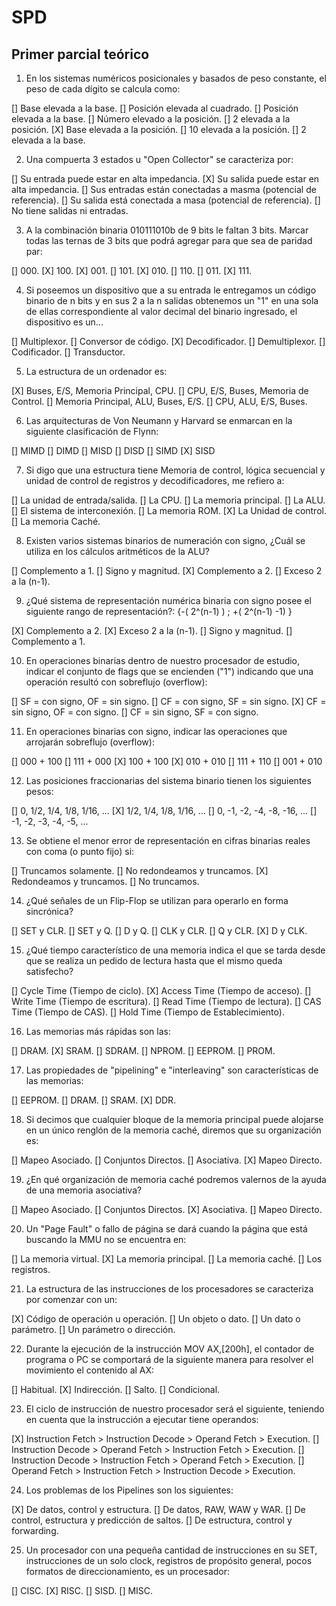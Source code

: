 # SPD
## Primer parcial teórico

1) En los sistemas numéricos posicionales y basados de peso constante, el peso de cada dígito se calcula como:

[] Base elevada a la base.
[] Posición elevada al cuadrado.
[] Posición elevada a la base.
[] Número elevado a la posición.
[] 2 elevada a la posición.
[X] Base elevada a la posición.
[] 10 elevada a la posición.
[] 2 elevada a la base.

2) Una compuerta 3 estados u "Open Collector" se caracteriza por:

[] Su entrada puede estar en alta impedancia.
[X] Su salida puede estar en alta impedancia.
[] Sus entradas están conectadas a masma (potencial de referencia).
[] Su salida está conectada a masa (potencial de referencia).
[] No tiene salidas ni entradas.

3) A la combinación binaria 010111010b de 9 bits le faltan 3 bits. Marcar todas las ternas de 3 bits que podrá agregar para que sea de paridad par:

[] 000.
[X] 100.
[X] 001.
[] 101.
[X] 010.
[] 110.
[] 011.
[X] 111.

4) Si poseemos un dispositivo que a su entrada le entregamos un código binario de n bits y en sus 2 a la n salidas obtenemos un "1" en una sola de ellas correspondiente al valor decimal del binario ingresado, el dispositivo es un...

[] Multiplexor.
[] Conversor de código.
[X] Decodificador.
[] Demultiplexor.
[] Codificador.
[] Transductor.

5) La estructura de un ordenador es:

[X] Buses, E/S, Memoria Principal, CPU.
[] CPU, E/S, Buses, Memoria de Control.
[] Memoria Principal, ALU, Buses, E/S.
[] CPU, ALU, E/S, Buses.

6) Las arquitecturas de Von Neumann y Harvard se enmarcan en la siguiente clasificación de Flynn:

[] MIMD
[] DIMD
[] MISD
[] DISD
[] SIMD
[X] SISD

7) Si digo que una estructura tiene Memoria de control, lógica secuencial y unidad de control de registros y decodificadores, me refiero a:

[] La unidad de entrada/salida.
[] La CPU.
[] La memoria principal.
[] La ALU.
[] El sistema de interconexión.
[] La memoria ROM.
[X] La Unidad de control.
[] La memoria Caché.

8) Existen varios sistemas binarios de numeración con signo, ¿Cuál se utiliza en los cálculos aritméticos de la ALU?

[] Complemento a 1.
[] Signo y magnitud.
[X] Complemento a 2.
[] Exceso 2 a la (n-1).

9) ¿Qué sistema de representación numérica binaria con signo posee el siguiente rango de representación?: {-( 2^(n-1) ) ; +( 2^(n-1) -1) }

[X] Complemento a 2.
[X] Exceso 2 a la (n-1).
[] Signo y magnitud.
[] Complemento a 1.

10) En operaciones binarias dentro de nuestro procesador de estudio, indicar el conjunto de flags que se encienden ("1") indicando que una operación resultó con sobreflujo (overflow):

[] SF = con signo, OF = sin signo.
[] CF = con signo, SF = sin signo.
[X] CF = sin signo, OF = con signo.
[] CF = sin signo, SF = con signo.

11) En operaciones binarias con signo, indicar las operaciones que arrojarán sobreflujo (overflow):

[] 000 + 100
[] 111 + 000
[X] 100 + 100
[X] 010 + 010
[] 111 + 110
[] 001 + 010

12) Las posiciones fraccionarias del sistema binario tienen los siguientes pesos:

[] 0, 1/2, 1/4, 1/8, 1/16, ...
[X] 1/2, 1/4, 1/8, 1/16, ...
[] 0, -1, -2, -4, -8, -16, ...
[] -1, -2, -3, -4, -5, ...

13) Se obtiene el menor error de representación en cifras binarias reales con coma (o punto fijo) si:

[] Truncamos solamente.
[] No redondeamos y truncamos.
[X] Redondeamos y truncamos.
[] No truncamos.

14) ¿Qué señales de un Flip-Flop se utilizan para operarlo en forma sincrónica?

[] SET y CLR.
[] SET y Q.
[] D y Q.
[] CLK y CLR.
[] Q y CLR.
[X] D y CLK.

15) ¿Qué tiempo característico de una memoria indica el que se tarda desde que se realiza un pedido de lectura hasta que el mismo queda satisfecho?

[] Cycle Time (Tiempo de ciclo).
[X] Access Time (Tiempo de acceso).
[] Write Time (Tiempo de escritura).
[] Read Time (Tiempo de lectura).
[] CAS Time (Tiempo de CAS).
[] Hold Time (Tiempo de Establecimiento).

16) Las memorias más rápidas son las:

[] DRAM.
[X] SRAM.
[] SDRAM.
[] NPROM.
[] EEPROM.
[] PROM.

17) Las propiedades de "pipelining" e "interleaving" son características de las memorias:

[] EEPROM.
[] DRAM.
[] SRAM.
[X] DDR.

18) Si decimos que cualquier bloque de la memoria principal puede alojarse en un único renglón de la memoria caché, diremos que su organización es:

[] Mapeo Asociado.
[] Conjuntos Directos.
[] Asociativa.
[X] Mapeo Directo.

19) ¿En qué organización de memoria caché podremos valernos de la ayuda de una memoria asociativa?

[] Mapeo Asociado.
[] Conjuntos Directos.
[X] Asociativa.
[] Mapeo Directo.

20) Un "Page Fault" o fallo de página se dará cuando la página que está buscando la MMU no se encuentra en:

[] La memoria virtual.
[X] La memoria principal.
[] La memoria caché.
[] Los registros.

21) La estructura de las instrucciones de los procesadores se caracteriza por comenzar con un:

[X] Código de operación u operación.
[] Un objeto o dato.
[] Un dato o parámetro.
[] Un parámetro o dirección.

22) Durante la ejecución de la instrucción MOV AX,[200h], el contador de programa o PC se comportará de la siguiente manera para resolver el movimiento el contenido al AX:

[] Habitual.
[X] Indirección.
[] Salto.
[] Condicional.

23) El ciclo de instrucción de nuestro procesador será el siguiente, teniendo en cuenta que la instrucción a ejecutar tiene operandos:

[X] Instruction Fetch > Instruction Decode > Operand Fetch > Execution.
[] Instruction Decode > Operand Fetch > Instruction Fetch > Execution.
[] Instruction Decode > Instruction Fetch > Operand Fetch > Execution.
[] Operand Fetch > Instruction Fetch > Instruction Decode > Execution.

24) Los problemas de los Pipelines son los siguientes:

[X] De datos, control y estructura.
[] De datos, RAW, WAW y WAR.
[] De control, estructura y predicción de saltos.
[] De estructura, control y forwarding.

25) Un procesador con una pequeña cantidad de instrucciones en su SET, instrucciones de un solo clock, registros de propósito general, pocos formatos de direccionamiento, es un procesador:

[] CISC.
[X] RISC.
[] SISD.
[] MISC.